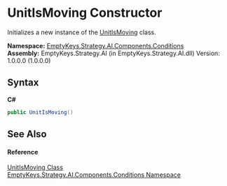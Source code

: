 # UnitIsMoving Constructor 
 

Initializes a new instance of the <a href="T_EmptyKeys_Strategy_AI_Components_Conditions_UnitIsMoving">UnitIsMoving</a> class.

**Namespace:**&nbsp;<a href="N_EmptyKeys_Strategy_AI_Components_Conditions">EmptyKeys.Strategy.AI.Components.Conditions</a><br />**Assembly:**&nbsp;EmptyKeys.Strategy.AI (in EmptyKeys.Strategy.AI.dll) Version: 1.0.0.0 (1.0.0.0)

## Syntax

**C#**<br />
``` C#
public UnitIsMoving()
```


## See Also


#### Reference
<a href="T_EmptyKeys_Strategy_AI_Components_Conditions_UnitIsMoving">UnitIsMoving Class</a><br /><a href="N_EmptyKeys_Strategy_AI_Components_Conditions">EmptyKeys.Strategy.AI.Components.Conditions Namespace</a><br />